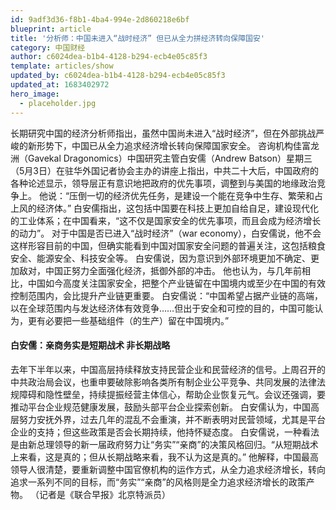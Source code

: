 ```yaml
---
id: 9adf3d36-f8b1-4ba4-994e-2d860218e6bf
blueprint: article
title: '分析师：中国未进入“战时经济” 但已从全力拼经济转向保障国安'
category: 中国财经
author: c6024dea-b1b4-4128-b294-ecb4e05c85f3
template: articles/show
updated_by: c6024dea-b1b4-4128-b294-ecb4e05c85f3
updated_at: 1683402972
hero_image:
  - placeholder.jpg
---
```

长期研究中国的经济分析师指出，虽然中国尚未进入“战时经济”，但在外部挑战严峻的新形势下，中国已从全力追求经济增长转向保障国家安全。
咨询机构佳富龙洲（Gavekal Dragonomics）中国研究主管白安儒（Andrew Batson）星期三（5月3日）在驻华外国记者协会主办的讲座上指出，中共二十大后，中国政府的各种论述显示，领导层正有意识地把政府的优先事项，调整到与美国的地缘政治竞争上。
他说：“压倒一切的经济优先任务，是建设一个能在竞争中生存、繁荣和占上风的经济体。”
白安儒指出，这包括中国要在科技上更加自给自足，建设现代化的工业体系；在中国看来，“这不仅是国家安全的优先事项，而且会成为经济增长的动力”。
对于中国是否已进入“战时经济”（war economy），白安儒说，他不会这样形容目前的中国，但确实能看到中国对国家安全问题的普遍关注，这包括粮食安全、能源安全、科技安全等。
白安儒说，因为意识到外部环境更加不确定、更加敌对，中国正努力全面强化经济，抵御外部的冲击。
他也认为，与几年前相比，中国如今高度关注国家安全，把整个产业链留在中国境内或至少在中国的有效控制范围内，会比提升产业链更重要。
白安儒说：“中国希望占据产业链的高端，以在全球范围内与发达经济体有效竞争……但出于安全和可控的目的，中国可能认为，更有必要把一些基础组件（的生产）留在中国境内。”
#### 白安儒：亲商务实是短期战术 非长期战略
去年下半年以来，中国高层持续释放支持民营企业和民营经济的信号。上周召开的中共政治局会议，也重申要破除影响各类所有制企业公平竞争、共同发展的法律法规障碍和隐性壁垒，持续提振经营主体信心，帮助企业恢复元气。会议还强调，要推动平台企业规范健康发展，鼓励头部平台企业探索创新。
白安儒认为，中国高层努力安抚外界，过去几年的混乱不会重演，并不断表明对民营领域，尤其是平台企业的支持；但这些政策是否会长期持续，他持怀疑态度。
白安儒说，一种看法是由新总理领导的新一届政府努力让“务实”“亲商”的决策风格回归。“从短期战术上来看，这是真的；但从长期战略来看，我不认为这是真的。”
他解释，中国最高领导人很清楚，要重新调整中国官僚机构的运作方式，从全力追求经济增长，转向追求一系列不同的目标，而“务实”“亲商”的风格则是全力追求经济增长的政策产物。
（记者是《联合早报》北京特派员）